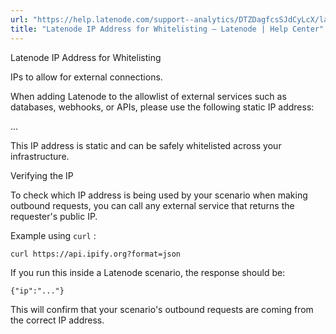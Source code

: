 ```yaml
---
url: "https://help.latenode.com/support--analytics/DTZDagfcsSJdCyLcX/latenode-ip-address-for-whitelisting/FeapEAfPrQMqLfi"
title: "Latenode IP Address for Whitelisting – Latenode | Help Center"
---
```


 Latenode IP Address for Whitelisting

IPs to allow for external connections.


When adding Latenode to the allowlist of external services such as databases, webhooks, or APIs, please use the following static IP address:

...

This IP address is static and can be safely whitelisted across your infrastructure.

 Verifying the IP

To check which IP address is being used by your scenario when making outbound requests, you can call any external service that returns the requester's public IP.

Example using `curl` :

```
curl https://api.ipify.org?format=json
```

If you run this inside a Latenode scenario, the response should be:

```
{"ip":"..."}
```

This will confirm that your scenario's outbound requests are coming from the correct IP address.